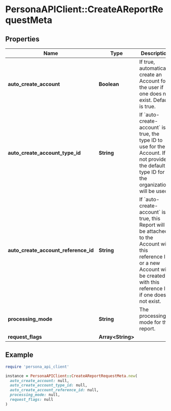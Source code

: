 # PersonaAPIClient::CreateAReportRequestMeta

## Properties

| Name | Type | Description | Notes |
| ---- | ---- | ----------- | ----- |
| **auto_create_account** | **Boolean** | If true, automatically create an Account for the user if one does not exist. Default is true. | [optional] |
| **auto_create_account_type_id** | **String** | If &#x60;auto-create-account&#x60; is true, the type ID to use for the Account. If not provided, the default type ID for the organization will be used. | [optional] |
| **auto_create_account_reference_id** | **String** | If &#x60;auto-create-account&#x60; is true, this Report will be attached to the Account with this reference ID, or a new Account will be created with this reference ID if one does not exist. | [optional] |
| **processing_mode** | **String** | The processing mode for the report. | [optional] |
| **request_flags** | **Array&lt;String&gt;** |  | [optional] |

## Example

```ruby
require 'persona_api_client'

instance = PersonaAPIClient::CreateAReportRequestMeta.new(
  auto_create_account: null,
  auto_create_account_type_id: null,
  auto_create_account_reference_id: null,
  processing_mode: null,
  request_flags: null
)
```

